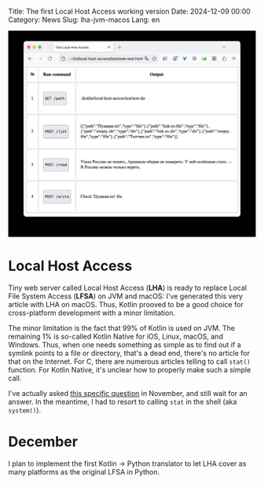 Title: The first Local Host Access working version
Date: 2024-12-09 00:00
Category: News
Slug: lha-jvm-macos
Lang: en

![web-test][web-test]

# Local Host Access

Tiny web server called Local Host Access (**LHA**) is ready to replace
Local File System Access (**LFSA**) on JVM and macOS: I've generated this
very article with LHA on macOS. Thus, Kotlin prooved to be a good choice for
cross-platform development with a minor limitation.

The minor limitation is the fact that 99% of Kotlin is used on JVM. The
remaining 1% is so-called Kotlin Native for iOS, Linux, macOS, and Windows.
Thus, when one needs something as simple as to find out if a symlink
points to a file or directory, that's a dead end, there's no article for
that on the Internet. For C, there are numerous articles telling to call `stat()`
function. For Kotlin Native, it's unclear how to properly make such a simple call.

I've actually asked [this specific question][question] in November,
and still wait for an answer.
In the meantime, I had to resort to calling `stat` in the shell (aka `system()`).

# December

I plan to implement the first Kotlin -> Python translator to let LHA
cover as many platforms as the original LFSA in Python.

[web-test]: ../../images/2024_web-test.jpg
[question]: https://discuss.kotlinlang.org/t/how-to-call-stat-c-function-to-get-file-type/29541
